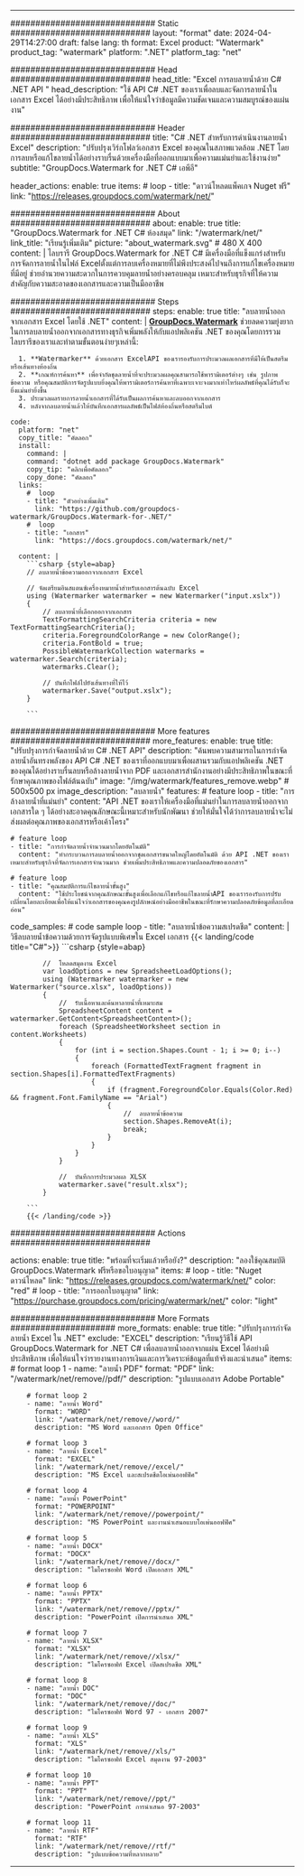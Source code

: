 
---
############################# Static ############################
layout: "format"
date:  2024-04-29T14:27:00
draft: false
lang: th
format: Excel
product: "Watermark"
product_tag: "watermark"
platform: ".NET"
platform_tag: "net"

############################# Head ############################
head_title: "Excel การลบลายน้ำด้วย C# .NET API "
head_description: "ใช้ API C# .NET ของเราเพื่อลบและจัดการลายน้ำในเอกสาร Excel ได้อย่างมีประสิทธิภาพ เพื่อให้แน่ใจว่าข้อมูลมีความชัดเจนและความสมบูรณ์ของแผ่นงาน"

############################# Header ############################
title: "C# .NET สำหรับการดำเนินงานลายน้ำ Excel" 
description: "ปรับปรุงเวิร์กโฟลว์เอกสาร Excel ของคุณในสภาพแวดล้อม .NET โดยการลบหรือแก้ไขลายน้ำได้อย่างราบรื่นด้วยเครื่องมือที่ออกแบบมาเพื่อความแม่นยำและใช้งานง่าย"
subtitle: "GroupDocs.Watermark for .NET C# เอพีอี" 

header_actions:
  enable: true
  items:
    #  loop
    - title: "ดาวน์โหลดแพ็คเกจ Nuget ฟรี"
      link: "https://releases.groupdocs.com/watermark/net/"
      
############################# About ############################
about:
    enable: true
    title: "GroupDocs.Watermark for .NET C# ห้องสมุด"
    link: "/watermark/net/"
    link_title: "เรียนรู้เพิ่มเติม"
    picture: "about_watermark.svg" # 480 X 400
    content: |
       ไลบรารี GroupDocs.Watermark for .NET C# มีเครื่องมือที่แข็งแกร่งสำหรับการจัดการลายน้ำในไฟล์ Excelตั้งแต่การลบเครื่องหมายที่ไม่พึงประสงค์ไปจนถึงการแก้ไขเครื่องหมายที่มีอยู่ ช่วยอำนวยความสะดวกในการควบคุมลายน้ำอย่างครอบคลุม เหมาะสำหรับธุรกิจที่ให้ความสำคัญกับความสะอาดของเอกสารและความเป็นมืออาชีพ

############################# Steps ############################
steps:
    enable: true
    title: "ลบลายน้ำออกจากเอกสาร Excel โดยใช้ .NET"
    content: |
      **[GroupDocs.Watermark](https://products.groupdocs.com/watermark/net/)** ช่วยลดความยุ่งยากในการลบลายน้ำออกจากเอกสารทางธุรกิจเพิ่มพลังให้กับแอปพลิเคชัน .NET ของคุณโดยการรวมไลบรารีของเราและทำตามขั้นตอนง่ายๆเหล่านี้:
      
      1. **Watermarker** ด้วยเอกสาร ExcelAPI ของเรารองรับการประมวลผลเอกสารที่มีให้เป็นสตรีมหรือเส้นทางท้องถิ่น
      2. **เกณฑ์การค้นหา** เพื่อจำกัดชุดลายน้ำที่จะประมวลผลคุณสามารถใช้พารามิเตอร์ต่างๆ เช่น รูปภาพ ข้อความ หรือคุณสมบัติการจัดรูปแบบยิ่งคุณให้พารามิเตอร์การค้นหาที่เฉพาะเจาะจงมากเท่าไหร่ผลลัพธ์ที่คุณได้รับก็จะยิ่งแม่นยำยิ่งขึ้น
      3. ประมวลผลรายการลายน้ำเอกสารที่ได้รับเป็นผลการค้นหาและลบออกจากเอกสาร
      4. หลังจากลบลายน้ำแล้วให้บันทึกเอกสารผลลัพธ์เป็นไฟล์ท้องถิ่นหรือสตรีมไบต์
   
    code:
      platform: "net"
      copy_title: "คัดลอก"
      install:
        command: |
        command: "dotnet add package GroupDocs.Watermark"
        copy_tip: "คลิกเพื่อคัดลอก"
        copy_done: "คัดลอก"
      links:
        #  loop
        - title: "ตัวอย่างเพิ่มเติม"
          link: "https://github.com/groupdocs-watermark/GroupDocs.Watermark-for-.NET/"
        #  loop
        - title: "เอกสาร"
          link: "https://docs.groupdocs.com/watermark/net/"
          
      content: |
        ```csharp {style=abap}
        // ลบลายน้ำข้อความออกจากเอกสาร Excel

        // จัดเตรียมอินสแตนซ์เครื่องหมายน้ำสำหรับเอกสารต้นฉบับ Excel
        using (Watermarker watermarker = new Watermarker("input.xslx"))
        {
            // ลบลายน้ำที่เลือกออกจากเอกสาร
            TextFormattingSearchCriteria criteria = new TextFormattingSearchCriteria();
            criteria.ForegroundColorRange = new ColorRange();
            criteria.FontBold = true;
            PossibleWatermarkCollection watermarks = watermarker.Search(criteria);
            watermarks.Clear();

            // บันทึกไฟล์ไปยังเส้นทางที่ให้ไว้
            watermarker.Save("output.xslx");
        }
        
        ```            

############################# More features ############################
more_features:
  enable: true
  title: "ปรับปรุงการกำจัดลายน้ำด้วย C# .NET API"
  description: "ค้นพบความสามารถในการกำจัดลายน้ำอันทรงพลังของ API C# .NET ของเราที่ออกแบบมาเพื่อผสานรวมกับแอปพลิเคชัน .NET ของคุณได้อย่างราบรื่นลบหรือล้างลายน้ำจาก PDF และเอกสารสำนักงานอย่างมีประสิทธิภาพในขณะที่รักษาคุณภาพของไฟล์ต้นฉบับ"
  image: "/img/watermark/features_remove.webp" # 500x500 px
  image_description: "ลบลายน้ำ"
  features:
    # feature loop
    - title: "การล้างลายน้ำที่แม่นยำ"
      content: "API .NET ของเราให้เครื่องมือที่แม่นยำในการลบลายน้ำออกจากเอกสารใด ๆ ได้อย่างสะอาดคุณลักษณะนี้เหมาะสำหรับนักพัฒนา ช่วยให้มั่นใจได้ว่าการลบลายน้ำจะไม่ส่งผลต่อคุณภาพของเอกสารหรือเค้าโครง"

    # feature loop
    - title: "การกำจัดลายน้ำจำนวนมากโดยอัตโนมัติ"
      content: "ทำกระบวนการลบลายน้ำออกจากชุดเอกสารขนาดใหญ่โดยอัตโนมัติ ด้วย API .NET ของเราเหมาะสำหรับธุรกิจที่จัดการเอกสารจำนวนมาก ช่วยเพิ่มประสิทธิภาพและความปลอดภัยของเอกสาร"

    # feature loop
    - title: "คุณสมบัติการแก้ไขลายน้ำขั้นสูง"
      content: "ใช้ประโยชน์จากคุณลักษณะขั้นสูงเพื่อเลือกแก้ไขหรือแก้ไขลายน้ำAPI ของเรารองรับการปรับเปลี่ยนโดยละเอียดเพื่อให้แน่ใจว่าเอกสารของคุณคงรูปลักษณ์อย่างมืออาชีพในขณะที่รักษาความปลอดภัยข้อมูลที่ละเอียดอ่อน"
      
  code_samples:
    # code sample loop
    - title: "ลบลายน้ำข้อความสเปรดชีต"
      content: |
        วิธีลบลายน้ำข้อความด้วยการจัดรูปแบบพิเศษใน Excel เอกสาร
        {{< landing/code title="C#">}}
        ```csharp {style=abap}
        
            //  โหลดสมุดงาน Excel
            var loadOptions = new SpreadsheetLoadOptions();
            using (Watermarker watermarker = new Watermarker("source.xlsx", loadOptions))
            {
                //  รับเนื้อหาและค้นหาลายน้ำที่เหมาะสม
                SpreadsheetContent content = watermarker.GetContent<SpreadsheetContent>();
                foreach (SpreadsheetWorksheet section in content.Worksheets)
                {
                    for (int i = section.Shapes.Count - 1; i >= 0; i--)
                    {
                        foreach (FormattedTextFragment fragment in section.Shapes[i].FormattedTextFragments)
                        {
                            if (fragment.ForegroundColor.Equals(Color.Red) && fragment.Font.FamilyName == "Arial")
                            {
                                //  ลบลายน้ำข้อความ
                                section.Shapes.RemoveAt(i);
                                break;
                            }
                        }
                    }
                }

                //  บันทึกการประมวลผล XLSX
                watermarker.save("result.xlsx");
            }

        ```
        {{< /landing/code >}}


############################# Actions ############################

actions:
  enable: true
  title: "พร้อมที่จะเริ่มแล้วหรือยัง?"
  description: "ลองใช้คุณสมบัติ GroupDocs.Watermark ฟรีหรือขอใบอนุญาต"
  items:
    #  loop
    - title: "Nuget ดาวน์โหลด"
      link: "https://releases.groupdocs.com/watermark/net/"
      color: "red"
        #  loop
    - title: "การออกใบอนุญาต"
      link: "https://purchase.groupdocs.com/pricing/watermark/net/"
      color: "light"


############################# More Formats #####################
more_formats:
    enable: true
    title: "ปรับปรุงการกำจัดลายน้ำ Excel ใน .NET"
    exclude: "EXCEL"
    description: "เรียนรู้วิธีใช้ API GroupDocs.Watermark for .NET C# เพื่อลบลายน้ำออกจากแผ่น Excel ได้อย่างมีประสิทธิภาพ เพื่อให้แน่ใจว่ารายงานทางการเงินและการวิเคราะห์ข้อมูลที่แท้จริงและนำเสนอ"
    items: 
        # format loop 1
        - name: "ลายน้ำ PDF"
          format: "PDF"
          link: "/watermark/net/remove//pdf/"
          description: "รูปแบบเอกสาร Adobe Portable"

        # format loop 2
        - name: "ลายน้ำ Word"
          format: "WORD"
          link: "/watermark/net/remove//word/"
          description: "MS Word และเอกสาร Open Office"
          
        # format loop 3
        - name: "ลายน้ำ Excel"
          format: "EXCEL"
          link: "/watermark/net/remove//excel/"
          description: "MS Excel และสเปรดชีตโอเพ่นออฟฟิศ"

        # format loop 4
        - name: "ลายน้ำ PowerPoint"
          format: "POWERPOINT"
          link: "/watermark/net/remove//powerpoint/"
          description: "MS PowerPoint และงานนำเสนอแบบโอเพ่นออฟฟิศ"

        # format loop 5
        - name: "ลายน้ำ DOCX"
          format: "DOCX"
          link: "/watermark/net/remove//docx/"
          description: "ไมโครซอฟท์ Word เปิดเอกสาร XML"
          
        # format loop 6
        - name: "ลายน้ำ PPTX"
          format: "PPTX"
          link: "/watermark/net/remove//pptx/"
          description: "PowerPoint เปิดการนำเสนอ XML"
          
        # format loop 7
        - name: "ลายน้ำ XLSX"
          format: "XLSX"
          link: "/watermark/net/remove//xlsx/"
          description: "ไมโครซอฟท์ Excel เปิดสเปรดชีต XML"

        # format loop 8
        - name: "ลายน้ำ DOC"
          format: "DOC"
          link: "/watermark/net/remove//doc/"
          description: "ไมโครซอฟท์ Word 97 - เอกสาร 2007"

        # format loop 9
        - name: "ลายน้ำ XLS"
          format: "XLS"
          link: "/watermark/net/remove//xls/"
          description: "ไมโครซอฟท์ Excel สมุดงาน 97-2003"

        # format loop 10
        - name: "ลายน้ำ PPT"
          format: "PPT"
          link: "/watermark/net/remove//ppt/"
          description: "PowerPoint การนำเสนอ 97-2003"

        # format loop 11
        - name: "ลายน้ำ RTF"
          format: "RTF"
          link: "/watermark/net/remove//rtf/"
          description: "รูปแบบข้อความที่หลากหลาย"

---